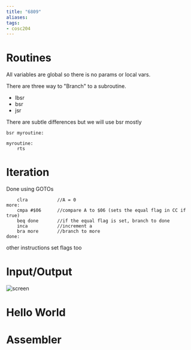 ```yaml
---
title: "6809"
aliases: 
tags: 
- cosc204
---
```



# Routines
All variables are global so there is no params or local vars. 

There are three way to "Branch" to a subroutine.
- lbsr
- bsr
- jsr

There are subtle differences but we will use bsr mostly

```
bsr myroutine:

myroutine:
	rts
```

# Iteration
Done using GOTOs
```
	clra           //A = 0
more:
	cmpa #$06      //compare A to $06 (sets the equal flag in CC if true)
	beq done       //if the equal flag is set, branch to done
	inca           //increment a
	bra more       //branch to more
done:
```

other instructions set flags too

# Input/Output
![screen](https://i.imgur.com/IEiGKtj.png)



# Hello World

# Assembler

